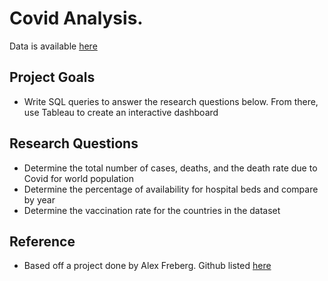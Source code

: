 
# Covid Analysis. 

Data is available [here](https://ourworldindata.org/covid-deaths)

## Project Goals

- Write SQL queries to answer the research questions below. From there, use Tableau to create an interactive dashboard 


## Research Questions

- Determine the total number of cases, deaths, and the death rate due to Covid for world population
- Determine the percentage of availability for hospital beds and compare by year
- Determine the vaccination rate for the countries in the dataset

## Reference

- Based off a project done by Alex Freberg. Github listed [here](https://github.com/AlexTheAnalyst)
